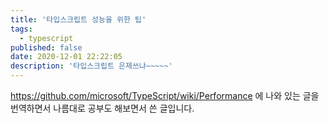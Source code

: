 ```yaml
---
title: '타입스크립트 성능을 위한 팁'
tags:
  - typescript
published: false
date: 2020-12-01 22:22:05
description: '타입스크립트 은제쓰냐~~~~~'
---
```


https://github.com/microsoft/TypeScript/wiki/Performance 에 나와 있는 글을 번역하면서 나름대로 공부도 해보면서 쓴 글입니다.
